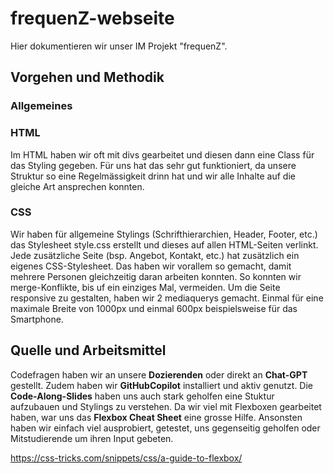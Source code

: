 # frequenZ-webseite

Hier dokumentieren wir unser IM Projekt "frequenZ".

## Vorgehen und Methodik
### Allgemeines


### HTML
Im HTML haben wir oft mit divs gearbeitet und diesen dann eine Class für das Styling gegeben. Für uns hat das sehr gut funktioniert, da unsere Struktur so eine Regelmässigkeit drinn hat und wir alle Inhalte auf die gleiche Art ansprechen konnten.

### CSS
Wir haben für allgemeine Stylings (Schrifthierarchien, Header, Footer, etc.) das Stylesheet style.css erstellt und dieses auf allen HTML-Seiten verlinkt. Jede zusätzliche Seite (bsp. Angebot, Kontakt, etc.) hat zusätzlich ein eigenes CSS-Stylesheet. Das haben wir vorallem so gemacht, damit mehrere Personen gleichzeitig daran arbeiten konnten. So konnten wir merge-Konflikte, bis uf ein einziges Mal, vermeiden.
Um die Seite responsive zu gestalten, haben wir 2 mediaquerys gemacht. Einmal für eine maximale Breite von 1000px und einmal 600px beispielsweise für das Smartphone.


## Quelle und Arbeitsmittel
Codefragen haben wir an unsere **Dozierenden** oder direkt an **Chat-GPT** gestellt. Zudem haben wir **GitHubCopilot** installiert und aktiv genutzt. Die **Code-Along-Slides** haben uns auch stark geholfen eine Stuktur aufzubauen und Stylings zu verstehen. Da wir viel mit Flexboxen gearbeitet haben, war uns das **Flexbox Cheat Sheet** eine grosse Hilfe. Ansonsten haben wir einfach viel ausprobiert, getestet, uns gegenseitig geholfen oder Mitstudierende um ihren Input gebeten.

https://css-tricks.com/snippets/css/a-guide-to-flexbox/
